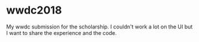 # wwdc2018
My wwdc submission for the scholarship. I couldn't work a lot on the UI but I want to share the experience and the code.
